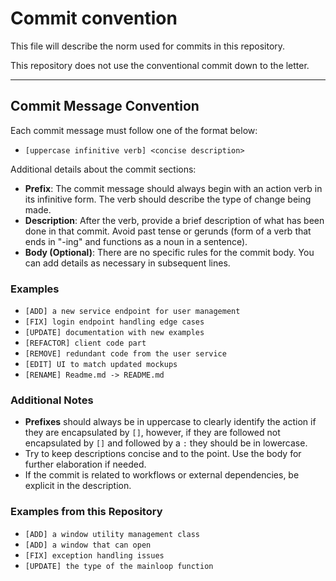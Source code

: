 # Commit convention

This file will describe the norm used for commits in this repository.

This repository does not use the conventional commit down to the letter.

---

## Commit Message Convention

Each commit message must follow one of the format below:

- `[uppercase infinitive verb] <concise description>`

Additional details about the commit sections:

- **Prefix**: The commit message should always begin with an action verb in its infinitive form. The verb should describe the type of change being made.
- **Description**: After the verb, provide a brief description of what has been done in that commit. Avoid past tense or gerunds (form of a verb that ends in "-ing" and functions as a noun in a sentence).
- **Body (Optional)**: There are no specific rules for the commit body. You can add details as necessary in subsequent lines.

### Examples

- `[ADD] a new service endpoint for user management`
- `[FIX] login endpoint handling edge cases`
- `[UPDATE] documentation with new examples`
- `[REFACTOR] client code part`
- `[REMOVE] redundant code from the user service`
- `[EDIT] UI to match updated mockups`
- `[RENAME] Readme.md -> README.md`

### Additional Notes

- **Prefixes** should always be in uppercase to clearly identify the action if they are encapsulated by `[]`, however, if they are followed not encapsulated by `[]` and followed by a `:` they should be in lowercase.
- Try to keep descriptions concise and to the point. Use the body for further elaboration if needed.
- If the commit is related to workflows or external dependencies, be explicit in the description.

### Examples from this Repository

- `[ADD] a window utility management class`
- `[ADD] a window that can open`
- `[FIX] exception handling issues`
- `[UPDATE] the type of the mainloop function`

